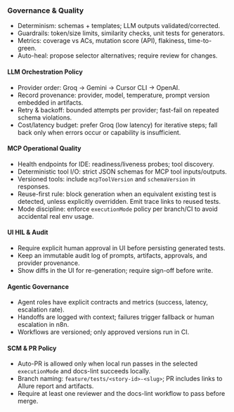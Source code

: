 ### Governance & Quality

- Determinism: schemas + templates; LLM outputs validated/corrected.
- Guardrails: token/size limits, similarity checks, unit tests for generators.
- Metrics: coverage vs ACs, mutation score (API), flakiness, time-to-green.
- Auto-heal: propose selector alternatives; require review for changes.

#### LLM Orchestration Policy

- Provider order: Groq → Gemini → Cursor CLI → OpenAI.
- Record provenance: provider, model, temperature, prompt version embedded in artifacts.
- Retry & backoff: bounded attempts per provider; fast-fail on repeated schema violations.
- Cost/latency budget: prefer Groq (low latency) for iterative steps; fall back only when errors occur or capability is insufficient.

#### MCP Operational Quality

- Health endpoints for IDE: readiness/liveness probes; tool discovery.
- Deterministic tool I/O: strict JSON schemas for MCP tool inputs/outputs.
- Versioned tools: include `mcpToolVersion` and `schemaVersion` in responses.
 - Reuse-first rule: block generation when an equivalent existing test is detected, unless explicitly overridden. Emit trace links to reused tests.
 - Mode discipline: enforce `executionMode` policy per branch/CI to avoid accidental real env usage.

#### UI HIL & Audit

- Require explicit human approval in UI before persisting generated tests.
- Keep an immutable audit log of prompts, artifacts, approvals, and provider provenance.
- Show diffs in the UI for re-generation; require sign-off before write.

#### Agentic Governance

- Agent roles have explicit contracts and metrics (success, latency, escalation rate).
- Handoffs are logged with context; failures trigger fallback or human escalation in n8n.
- Workflows are versioned; only approved versions run in CI.

#### SCM & PR Policy
- Auto-PR is allowed only when local run passes in the selected `executionMode` and docs-lint succeeds locally.
- Branch naming: `feature/tests/<story-id>-<slug>`; PR includes links to Allure report and artifacts.
- Require at least one reviewer and the docs-lint workflow to pass before merge.
